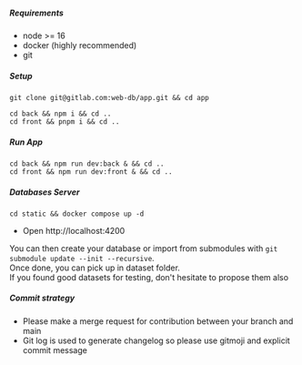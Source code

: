 ##### Requirements
- node >= 16
- docker (highly recommended)
- git

##### Setup
```
git clone git@gitlab.com:web-db/app.git && cd app

cd back && npm i && cd ..
cd front && pnpm i && cd ..
```

##### Run App
```
cd back && npm run dev:back & && cd ..
cd front && npm run dev:front & && cd ..
```

##### Databases Server
```
cd static && docker compose up -d
```

- Open http://localhost:4200

You can then create your database or import from submodules with
``` git submodule update --init --recursive ```.<br>
Once done, you can pick up in dataset folder.<br>
If you found good datasets for testing, don't hesitate to propose them also

##### Commit strategy
- Please make a merge request for contribution between your branch and main
- Git log is used to generate changelog so please use gitmoji and explicit commit message
